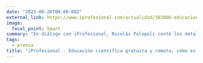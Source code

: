 ```yaml
---
date: "2023-06-26T00:00:00Z"
external_link: https://www.iprofesional.com/actualidad/383886-educacion-remota-el-emprendimiento-argentino-que-apoya-la-nasa
image:
  focal_point: Smart
summary: "En diálogo con iProfesional, Nicolás Palopoli contó los detalles del apoyo de la NASA democratizar el acceso al conocimiento científico."
tags:
  - prensa
title: "iProfesional - Educación científica gratuita y remota: cómo es el emprendimiento argentino que apoya la NASA"
---
```


